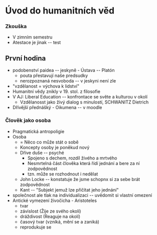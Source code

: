 # Úvod do humanitních věd
### Zkouška
- V zimním semestru
- Atestace je jinak -- test
## První hodina
- podobenství paidea -- jeskyně - Ústava -- Platón
	- pouta přestavují naše predsudky
	- nerozpoznaná nesvoboda -- v jeskyni není zle
- "vzdělanost = výchova k lidství"
- Humanitní vědy znikly v 19. stol. z filosofie
- V AJ: Liberal Education -- konfrontace se světe a kulturou v okolí
	- Vzdělanosst jako živý dialog s minulostí, SCHWANITZ Dietrich
- Dřívější přednášký - Oikumena -- v moodle
### Člověk jako osoba
- Pragmatická antropoligie
- Osoba
	- = Něco co může stát o sobě
	- Koncepty osoby je poněkud nový
	- Dříve duše -- psyché
		- Spojeno s dechem, rozdíl živého a mrtvého
		- Nesmrtelná část člověka která řídí jednání a bere za ní zodpovědnost
		- tzn. může se rozhodnout i nedělat
	- John Locke -- konstatuje že jsme schopnx si za sebe brát zodpovědnost
	- Kant -- "Subjekt jemuž lze přičítat jeho jednání"
- společnost ale tlak na individualizaci -- uvědomit si vlastní omezení
- Antické vymezení živočicha - Aristoteles
	- tvar
	- závislost (Žije ze svého okolí)
	- dráždivost (Reaguje na okolí)
	- časový tvar (vzníká, mění se a zaniká)
	- reprodukuje se
